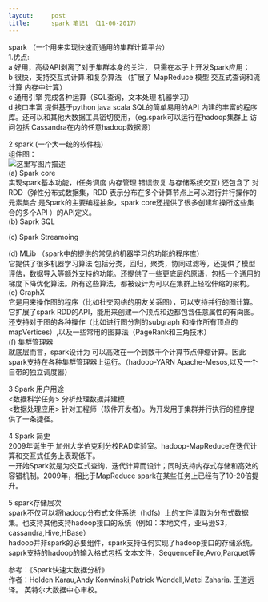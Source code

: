 ```yaml
---
layout:     post
title:      spark 笔记1 （11-06-2017）
---
```

<div id="article_content" class="article_content clearfix csdn-tracking-statistics" data-pid="blog" data-mod="popu_307" data-dsm="post">
								            <div id="content_views" class="markdown_views prism-atom-one-dark">
							<!-- flowchart 箭头图标 勿删 -->
							<svg xmlns="http://www.w3.org/2000/svg" style="display: none;"><path stroke-linecap="round" d="M5,0 0,2.5 5,5z" id="raphael-marker-block" style="-webkit-tap-highlight-color: rgba(0, 0, 0, 0);"></path></svg>
							<p>spark （一个用来实现快速而通用的集群计算平台） <br>
1.优点:  <br>
  a  好用，高级API剥离了对于集群本身的关注， 只需在本子上开发Spark应用； <br>
  b 很快，支持交互式计算 和复杂算法 （扩展了 MapReduce 模型 交互式查询和流计算    内存中计算） <br>
  c 通用引擎 完成各种运算（SQL查询，文本处理 机器学习） <br>
  d 接口丰富 提供基于python java scala SQL的简单易用的API 内建的丰富的程序库。还可以和其他大数据工具密切使用，（eg.spark可以运行在hadoop集群上 访问包括 Cassandra在内的任意hadoop数据源） </p>

<p>2 spark (一个大一统的软件栈) <br>
 组件图： <br>
 <img src="https://img-blog.csdn.net/20171106101332847?watermark/2/text/aHR0cDovL2Jsb2cuY3Nkbi5uZXQveGl1d2VpeGlhbnNoZW5n/font/5a6L5L2T/fontsize/400/fill/I0JBQkFCMA==/dissolve/70/gravity/SouthEast" alt="这里写图片描述" title=""> <br>
 (a) Spark core <br>
  实现spark基本功能，(任务调度 内存管理 错误恢复 与存储系统交互) 还包含了 对RDD（弹性分布式数据集，RDD 表示分布在多个计算节点上可以进行并行操作的元素集合 是Spark的主要编程抽象，spark core还提供了很多创建和操所这些集合的多个API ）的API定义。 <br>
(b) Saprk SQL</p>

<p>(c) Spark Streamoing</p>

<p>(d) MLib （spark中的提供的常见的机器学习的功能的程序库） <br>
       它提供了很多机器学习算法 包括分类，回归，聚类，协同过滤等，还提供了模型评估，数据导入等额外支持的功能。还提供了一些更底层的原语，包括一个通用的梯度下降优化算法。所有这些算法，都被设计为可以在集群上轻松伸缩的架构。 <br>
(e) GraphX <br>
它是用来操作图的程序（比如社交网络的朋友关系图），可以支持并行的图计算。它扩展了spark RDD的API，能用来创建一个顶点和边都包含任意属性的有向图。还支持对于图的各种操作（比如进行图分割的subgraph 和操作所有顶点的mapVertices）,以及一些常用的图算法（PageRank和三角技术） <br>
(f) 集群管理器 <br>
 就底层而言，spark设计为 可以高效在一个到数千个计算节点伸缩计算。因此spark支持在各种集群管理器上运行。（hadoop-YARN  Apache-Mesos,以及一个自带的独立调度器） </p>

<p>3  Spark 用户用途 <br>
&lt;数据科学任务&gt;  分析处理数据并建模 <br>
&lt;数据处理应用&gt;  针对工程师（软件开发者）。为开发用于集群并行执行的程序提供了一条捷径。</p>

<p>4 Spark 简史 <br>
  2009年诞生于 加州大学伯克利分校RAD实验室。hadoop-MapReduce在迭代计算和交互式任务上表现低下。 <br>
  一开始Spark就是为交互式查询，迭代计算而设计；同时支持内存式存储和高效的容错机制。2009年，相比于MapReduce spark在某些任务上已经有了10-20倍提升。</p>

<p>5 spark存储层次 <br>
 spark不仅可以将hadoop分布式文件系统（hdfs）上的文件读取为分布式数据集。也支持其他支持hadoop接口的系统（例如：本地文件，亚马逊S3，cassandra,Hive,HBase） <br>
 hadoop并非spark的必要组件，spark支持任何实现了hadoop接口的存储系统。saprk支持的hadoop的输入格式包括 文本文件，SequenceFile,Avro,Parquet等</p>

<p>参考：《Spark快速大数据分析》 <br>
作者：Holden Karau,Andy Konwinski,Patrick Wendell,Matei Zaharia. 王道远译。 英特尔大数据中心审校。</p>            </div>
						<link href="https://csdnimg.cn/release/phoenix/mdeditor/markdown_views-9e5741c4b9.css" rel="stylesheet">
                </div>